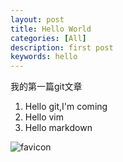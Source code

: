 ```yaml
---
layout: post
title: Hello World
categories: [All]
description: first post
keywords: hello
---
```


我的第一篇git文章

1. Hello git,I'm coming
2. Hello vim
3. Hello markdown


![favicon](/favicon.ico)
